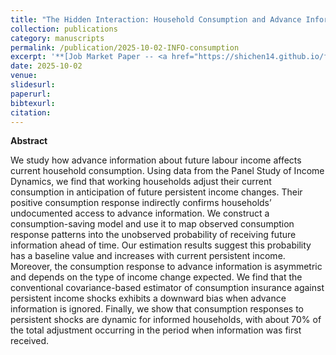 ```yaml
---
title: "The Hidden Interaction: Household Consumption and Advance Information about Future Income"
collection: publications
category: manuscripts
permalink: /publication/2025-10-02-INFO-consumption
excerpt: '**[Job Market Paper -- <a href="https://shichen14.github.io/files/shichen_jmp_information.pdf">Link to paper</a>]**<br />We study how advance information about future labour income affects current household consumption. Using data from the Panel Study of Income Dynamics, we find that working households adjust their current consumption in anticipation of future persistent income changes, which confirms their undocumented access to advance information. We build a consumption-saving model to map observed consumption response patterns into the unobserved probability of receiving future information ahead of time. Our results uncover the dynamic consumption response to income shocks by informed households and confirm the existence of bias in conventional consumption insurance estimators.'
date: 2025-10-02
venue: 
slidesurl: 
paperurl:
bibtexurl:
citation:
---
```


**Abstract**

We study how advance information about future labour income affects current household consumption. Using data from the Panel Study of Income Dynamics, we find that working households adjust their current consumption in anticipation of future persistent income changes. Their positive consumption response indirectly confirms households’ undocumented access to advance information. We construct a consumption-saving model and use it to map observed consumption response patterns into the unobserved probability of receiving future information ahead of time. Our estimation results suggest this probability has a baseline value and increases with current persistent income. Moreover, the consumption response to advance information is asymmetric and depends on the type of income change expected. We find that the conventional covariance-based estimator of consumption insurance against persistent income shocks exhibits a downward bias when advance information is ignored. Finally, we show that consumption responses to persistent shocks are dynamic for informed households, with about 70\% of the total adjustment occurring in the period when information was first received.
